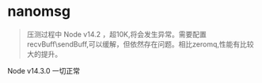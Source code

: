 # nanomsg

> 压测过程中 Node v14.2 ，超10K,将会发生异常。需要配置recvBuff\sendBuff,可以缓解，但依然存在问题。相比zeromq,性能有比较大的提升。

Node v14.3.0 一切正常